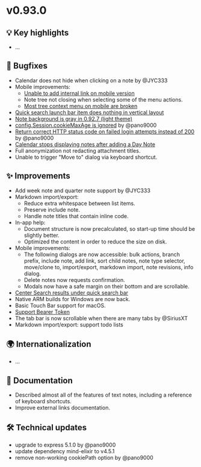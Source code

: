 # v0.93.0
## 💡 Key highlights

*   …

## 🐞 Bugfixes

*   Calendar does not hide when clicking on a note by @JYC333
*   Mobile improvements:
    *   [Unable to add internal link on mobile version](https://github.com/TriliumNext/Notes/issues/1677)
    *   Note tree not closing when selecting some of the menu actions.
    *   [Most tree context menu on mobile are broken](https://github.com/TriliumNext/Notes/issues/671)
*   [Quick search launch bar item does nothing in vertical layout](https://github.com/TriliumNext/Notes/issues/1680)
*   [Note background is gray in 0.92.7 (light theme)](https://github.com/TriliumNext/Notes/issues/1689)
*   [config.Session.cookieMaxAge is ignored](https://github.com/TriliumNext/Notes/issues/1709) by @pano9000
*   [Return correct HTTP status code on failed login attempts instead of 200](https://github.com/TriliumNext/Notes/issues/1707) by @pano9000
*   [Calendar stops displaying notes after adding a Day Note](https://github.com/TriliumNext/Notes/issues/1705)
*   Full anonymization not redacting attachment titles.
*   Unable to trigger "Move to" dialog via keyboard shortcut.

## ✨ Improvements

*   Add week note and quarter note support by @JYC333
*   Markdown import/export:
    *   Reduce extra whitespace between list items.
    *   Preserve include note.
    *   Handle note titles that contain inline code.
*   In-app help:
    *   Document structure is now precalculated, so start-up time should be slightly better.
    *   Optimized the content in order to reduce the size on disk.
*   Mobile improvements:
    *   The following dialogs are now accessible: bulk actions, branch prefix, include note, add link, sort child notes, note type selector, move/clone to, import/export, markdown import, note revisions, info dialog.
    *   Delete notes now requests confirmation.
    *   Modals now have a safe margin on their bottom and are scrollable.
*   [Center Search results under quick search bar](https://github.com/TriliumNext/Notes/issues/1679)
*   Native ARM builds for Windows are now back.
*   Basic Touch Bar support for macOS.
*   [Support Bearer Token](https://github.com/TriliumNext/Notes/issues/1701)
*   The tab bar is now scrollable when there are many tabs by @SiriusXT
*   Markdown import/export: support todo lists

## 🌍 Internationalization

*   …

## 📖 Documentation

*   Described almost all of the features of text notes, including a reference of keyboard shortcuts.
*   Improve external links documentation.

## 🛠️ Technical updates

*   upgrade to express 5.1.0 by @pano9000
*   update dependency mind-elixir to v4.5.1
*   remove non-working cookiePath option by @pano9000
